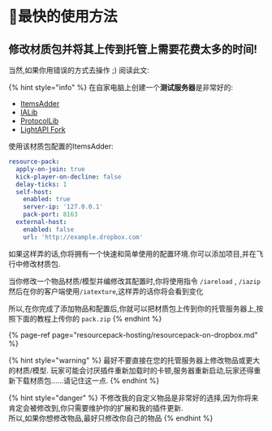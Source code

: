 # 🏁最快的使用方法

## 修改材质包并将其上传到托管上需要花费太多的时间!

当然,如果你用错误的方式去操作 ;\) 阅读此文:

{% hint style="info" %}
在自家电脑上创建一个**测试服务器**是非常好的:

* [ItemsAdder](https://www.spigotmc.org/resources/%E2%9C%85must-have%E2%9C%85-itemsadder%E2%9C%A8textures-3d-models-emojis-ores-blocks-wings-tails-hats-more.73355/)
* [IALib](https://www.spigotmc.org/resources/ialib.75974/)
* [ProtocolLib](https://www.spigotmc.org/resources/protocollib.1997/)
* [LightAPI Fork](https://www.spigotmc.org/resources/lightapi-fork.48247/)

使用该材质包配置的ItemsAdder:

```yaml
resource-pack:
  apply-on-join: true
  kick-player-on-decline: false
  delay-ticks: 1
  self-host:
    enabled: true
    server-ip: '127.0.0.1'
    pack-port: 8163
  external-host:
    enabled: false
    url: 'http://example.dropbox.com'
```

如果这样弄的话,你将拥有一个快速和简单使用的配置环境.你可以添加项目,并在飞行中修改材质包.

当你修改一个物品材质/模型并编修改其配置时,你将使用指令 `/iareload` , `/iazip` 然后在你的客户端使用`/iatexture`,这样弄的话你将会看到变化

所以,在你完成了添加物品和配置后,你就可以把材质包上传到你的托管服务器上,按照下面的教程上传你的 `pack.zip`
{% endhint %}

{% page-ref page="resourcepack-hosting/resourcepack-on-dropbox.md" %}

{% hint style="warning" %}
最好不要直接在您的托管服务器上修改物品或更大的材质/模型.
玩家可能会讨厌插件重新加载时的卡顿,服务器重新启动,玩家还得重新下载材质包......请记住这一点.
{% endhint %}

{% hint style="danger" %}
不修改我的自定义物品是非常好的选择,因为你将来肯定会被修改到,你只需要维护你的扩展和我的插件更新.  
所以,如果你想修改物品,最好只修改你自己的物品
{% endhint %}

